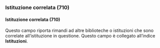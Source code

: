 ### Istituzione correlata (710)

#### Istituzione correlata (710)
Questo campo riporta rimandi ad altre biblioteche o istituzioni che sono correlate all’istituzione in questione. Questo campo è collegato all’indice **Istituzioni**.
